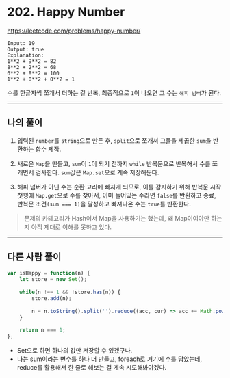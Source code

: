 # 202. Happy Number

<https://leetcode.com/problems/happy-number/>

```
Input: 19
Output: true
Explanation: 
1**2 + 9**2 = 82
8**2 + 2**2 = 68
6**2 + 8**2 = 100
1**2 + 0**2 + 0**2 = 1
```

수를 한글자씩 쪼개서 더하는 걸 반복, 최종적으로 `1`이 나오면 그 수는 `해피 넘버`가 된다.

---

## 나의 풀이

1. 입력된 `number`를 `string`으로 만든 후, `split`으로 쪼개서 그들을 제곱한 `sum`을 반환하는 함수 제작.

2. 새로운 `Map`을 만들고, `sum`이 `1`이 되기 전까지 `while` 반복문으로 반복해서 수를 쪼개면서 검사한다. `sum`값은 `Map.set`으로 계속 저장해둔다.

3. 해피 넘버가 아닌 수는 순환 고리에 빠지게 되므로, 이를 감지하기 위해 반복문 시작 첫행에 `Map.get`으로 수를 찾아서, 이미 들어있는 수라면 `false`를 반환하고 종료, 반복문 조건`(sum === 1)`을 달성하고 빠져나온 수는 `true`를 반환한다.

> 문제의 카테고리가 Hash여서 Map을 사용하기는 했는데, 왜 Map이여야만 하는지 아직 제대로 이해를 못하고 있다.

---

## 다른 사람 풀이

```JavaScript
var isHappy = function(n) {
    let store = new Set();
    
    while(n !== 1 && !store.has(n)) {
        store.add(n);
        
        n = n.toString().split('').reduce((acc, cur) => acc += Math.pow(cur, 2), 0);
    }
    
    return n === 1;
};
```

- Set으로 하면 하나의 값만 저장할 수 있겠구나. 
- 나는 sum이라는 변수를 하나 더 만들고, foreach로 거기에 수를 담았는데, reduce를 활용해서 한 줄로 해보는 걸 계속 시도해봐야겠다.